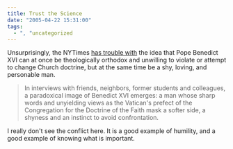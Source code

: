 ```yaml
---
title: Trust the Science
date: "2005-04-22 15:31:00"
tags:
  - ", "uncategorized
---
```

<p> Unsurprisingly, the NYTimes <a href="http://www.nytimes.com/2005/04/22/international/worldspecial2/22germany.html?ei=5088&en=deb8ac4c18fa6d14&ex=1271822400&partner=rssnyt&emc=rss&pagewanted=all&position=
">has trouble with</a> the idea that Pope Benedict XVI can at
once be theologically orthodox and unwilling to violate or attempt
to change Church doctrine, but at the same time be a shy, loving,
and personable man.</p>

<blockquote>In interviews with friends, neighbors, former students
and colleagues, a paradoxical image of Benedict XVI emerges: a man
whose sharp words and unyielding views as the Vatican's prefect of
the Congregation for the Doctrine of the Faith mask a softer side,
a shyness and an instinct to avoid confrontation.</blockquote>

<p>I really don't see the conflict here.  It is a good
example of humility, and a good example of knowing what is
important.</p>

